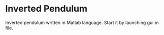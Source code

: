 # Inverted Pendulum
Inverted pendulum written in Matlab language. 
Start it by launching gui.m file.
